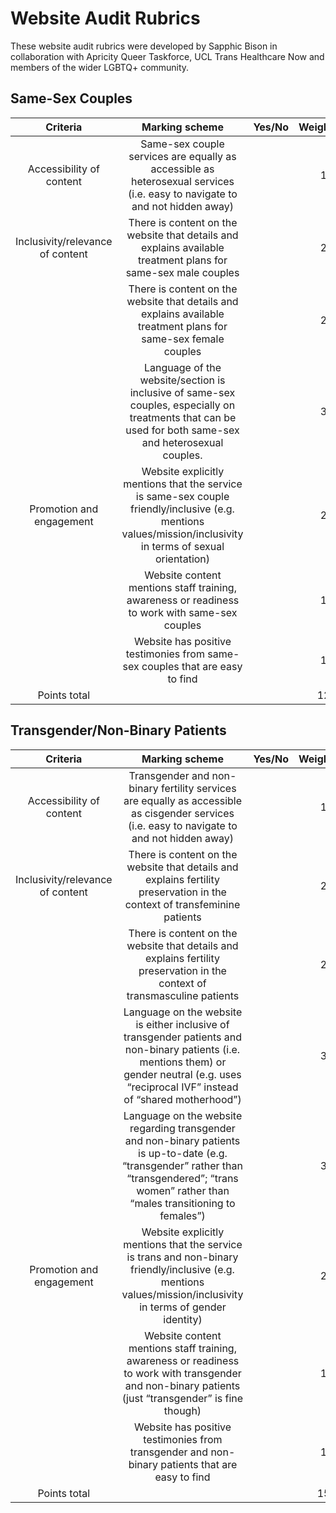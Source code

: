 # Website Audit Rubrics
These website audit rubrics were developed by Sapphic Bison in collaboration with Apricity Queer Taskforce, UCL Trans Healthcare Now and members of the wider LGBTQ+ community.

## Same-Sex Couples

| Criteria  | Marking scheme | Yes/No | Weighting |
|:---:|:---:|:---:|:---:|
|   Accessibility of content  | Same-sex couple services are equally as accessible as heterosexual services (i.e. easy to navigate to and not hidden away) |  | 1 |
|       Inclusivity/relevance of content | There is content on the website that details and explains available treatment plans for same-sex male couples |  | 2 |
|  | There is content on the website that details and explains available treatment plans for same-sex female couples |  | 2 |
|  | Language of the website/section is inclusive of same-sex couples, especially on treatments that can be used for both same-sex and heterosexual couples. |  | 3 |
|   Promotion and engagement | Website explicitly mentions that the service is same-sex couple friendly/inclusive (e.g. mentions values/mission/inclusivity in terms of sexual orientation) |  | 2 |
|  | Website content mentions staff training, awareness or readiness to work with same-sex couples |  | 1 |
|  | Website has positive testimonies from same-sex couples that are easy to find |  | 1 |
| Points total  |  |  | 12 |

## Transgender/Non-Binary Patients

| Criteria  | Marking scheme | Yes/No | Weighting |
|:---:|:---:|:---:|:---:|
|   Accessibility of content  | Transgender and non-binary fertility services are equally as accessible as cisgender services (i.e. easy to navigate to and not hidden away) |  | 1 |
|       Inclusivity/relevance of content | There is content on the website that details and explains fertility preservation in the context of transfeminine patients |  | 2 |
|  | There is content on the website that details and explains fertility preservation in the context of transmasculine patients |  | 2 |
|  | Language on the website is either inclusive of transgender patients and non-binary patients (i.e. mentions them) or gender neutral (e.g. uses “reciprocal IVF” instead of “shared motherhood”) |  | 3 |
|  | Language on the website regarding transgender and non-binary patients is up-to-date (e.g. “transgender” rather than “transgendered”; “trans women” rather than “males transitioning to females”) |  | 3 |
|   Promotion and engagement | Website explicitly mentions that the service is trans and non-binary friendly/inclusive (e.g. mentions values/mission/inclusivity in terms of gender identity) |  | 2 |
|  | Website content mentions staff training, awareness or readiness to work with transgender and non-binary patients (just “transgender” is fine though) |  | 1 |
|  | Website has positive testimonies from transgender and non-binary patients that are easy to find |  | 1 |
| Points total  |  |  | 15 |